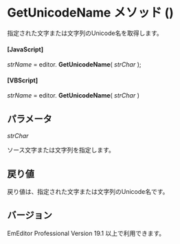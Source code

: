 # GetUnicodeName メソッド ()

指定された文字または文字列のUnicode名を取得します。

#### \[JavaScript\]

_strName_ = editor. **GetUnicodeName**( _strChar_ );

#### \[VBScript\]

_strName_ = editor. **GetUnicodeName**( _strChar_ )

## パラメータ

_strChar_

ソース文字または文字列を指定します。

## 戻り値

戻り値は、指定された文字または文字列のUnicode名です。

## バージョン

EmEditor Professional Version 19.1 以上で利用できます。